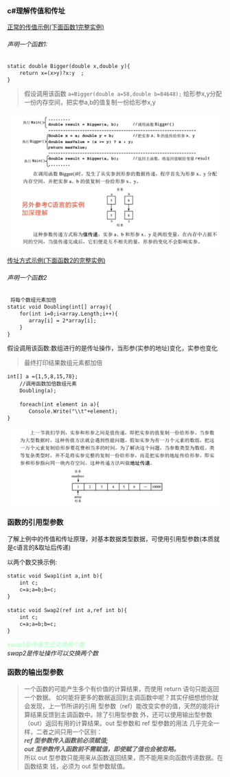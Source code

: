 
### c#理解传值和传址

[正常的传值示例(下面函数1完整实例)](https://github.com/xruanjian/csharp/blob/master/%E4%BC%A0%E5%80%BC%E5%92%8C%E4%BC%A0%E5%9D%8001.cs)

###### 声明一个函数1:

```
static double Bigger(double x,double y){
    return x=(x>y)?x:y  ;
}
```
> 假设调用该函数
`a=Bigger(double a=58,double b=84648);`
给形参x,y分配一份内存空间，把实参a,b的值复制一份给形参x,y

![传值方式](https://github.com/xruanjian/csharp/blob/master/csharpJpg/%E5%80%BC%E4%BC%A0%E9%80%92.jpg "传值方式")


[传址方式示例(下面函数2的完整实例)](https://github.com/xruanjian/csharp/blob/master/%E4%BC%A0%E5%80%BC%E5%92%8C%E4%BC%A0%E5%9D%8002.cs)

###### 声明一个函数2

```
 将每个数组元素加倍
static void Doubling(int[] array){
    for(int i=0;i<array.Length;i++){
       array[i] = 2*array[i];
    }
}
```

假设调用该函数:数组进行的是传址操作，当形参(实参的地址)变化，实参也变化

> 最终打印结果数组元素都加倍

```
int[] a ={1,5,8,15,78};
    //调用函数加倍数组元素
    Doubling(a);
        
    foreach(int element in a){
       Console.Write("\\t"+element);
}
```
![传址方式](https://github.com/xruanjian/csharp/blob/master/csharpJpg/%E5%9C%B0%E5%9D%80%E4%BC%A0%E9%80%92.png "传址方式")

### 函数的引用型参数

了解上例中的传值和传址原理，对基本数据类型数据，可使用引用型参数(本质就是c语言的&取址后传递)

以两个数交换示例:
```
static void Swap1(int a,int b){
    int c;
    c=a;a=b;b=c;
}

static void Swap2(ref int a,ref int b){
    int c;
    c=a;a=b;b=c;
}
```
*<font color=#AAFFBB>swap1是传值无法交换两个数</font>*    
*swap2是传址操作可以交换两个数*


### 函数的输出型参数

> 一个函数的可能产生多个有价值的计算结果，而使用 return 语句只能返回一个数据。
如何能将更多的数据返回到主调函数中呢？其实仔细想想你就会发现，上一节所讲的引用
型参数（ref）能改变实参的值，天然的能将计算结果反馈到主调函数中。除了引用型参数
外，还可以使用输出型参数（out）返回有用的计算结果。out 型参数和 ref 型参数的用法
几乎完全一样，二者之间只用一个区别：    
   ***ref 型参数传入函数前必须赋值;     
   out 型参数传入函数前不需赋值，即使赋了值也会被忽略。***    
所以 out 型参数只能用来从函数返回结果，而不能用来向函数传递数据。在函数结束
钱，必须为 out 型参数赋值。




